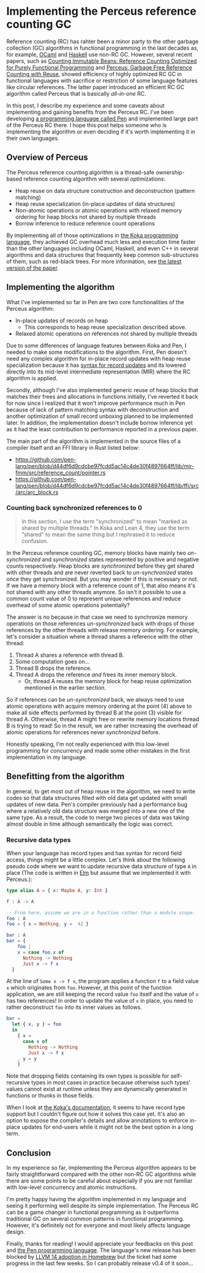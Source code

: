 # Implementing the Perceus reference counting GC

Reference counting (RC) has rahter been a minor party to the other garbage collection (GC) algorithms in functional programming in the last decades as, for example, [OCaml][ocaml] and [Haskell][haskell] use non-RC GC. However, several recent papers, such as [Counting Immutable Beans: Reference Counting Optimized for Purely Functional Programming][immutable beans] and [Perceus: Garbage Free Reference Counting with Reuse][perceus], showed efficiency of highly optimized RC GC in functional languages with sacrifice or restriction of some language features like circular references. The latter paper introduced an efficient RC GC algorithm called Perceus that is basically _all-in-one_ RC.

In this post, I describe my experience and some caveats about implementing and gaining benefits from the Perceus RC. I've been developing [a programming language called Pen](https://github.com/pen-lang/pen) and implemented large part of the Perceus RC there. I hope this post helps someone who is implementing the algorithm or even deciding if it's worth implementing it in their own languages.

## Overview of Perceus

The Perceus reference counting algorithm is a thread-safe ownership-based reference counting algorithm with several optimizations:

- Heap reuse on data structure construction and deconstruction (pattern matching)
- Heap reuse specialization (in-place updates of data structures)
- Non-atomic operations or atomic operations with relaxed memory ordering for heap blocks not shared by multiple threads
- Borrow inference to reduce reference count operations

By implementing all of those optimizations in [the Koka programming language](https://github.com/koka-lang/koka), they achieved GC overhead much less and execution time faster than the other languages including OCaml, Haskell, and even C++ in several algorithms and data structures that frequently keep common sub-structures of them, such as red-black trees. For more information, see [the latest version of the paper][perceus].

## Implementing the algorithm

What I've implemented so far in Pen are two core functionalities of the Perceus algorithm:

- In-place updates of records on heap
  - This corresponds to heap reuse specialization described above.
- Relaxed atomic operations on references not shared by multiple threads

Due to some differences of language features between Koka and Pen, I needed to make some modifications to the algorithm. First, Pen doesn't need any complex algorithm for in-place record updates with heap reuse specialization because it has [syntax for record updates](https://pen-lang.org/references/language/types.html#records) and its lowered directly into its mid-level intermediate representation (MIR) where the RC algorithm is applied.

Secondly, although I've also implemented generic reuse of heap blocks that matches their frees and allocations in functions initially, I've reverted it back for now since I realized that it won't improve performance much in Pen because of lack of pattern matching syntax with deconstruction and another optimization of small record unboxing planned to be implemented later. In addition, the implementation doesn't include borrow inference yet as it had the least contribution to performance reported in a previous paper.

The main part of the algorithm is implemented in the source files of a compiler itself and an FFI library in Rust listed below:

- https://github.com/pen-lang/pen/blob/d44df6d9cdcbe97fcdd5ac14c4de30f4897664ff/lib/mir-fmm/src/reference_count/pointer.rs
- https://github.com/pen-lang/pen/blob/d44df6d9cdcbe97fcdd5ac14c4de30f4897664ff/lib/ffi/src/arc/arc_block.rs

### Counting back synchronized references to 0

> In this section, I use the term "synchronized" to mean "marked as shared by multiple threads." In Koka and Lean 4, they use the term "shared" to mean the same thing but I rephrased it to reduce confusion.

In the Perceus reference counting GC, memory blocks have mainly two _un-synchronized_ and _synchronized_ states represented by positive and negative counts respectively. Heap blocks are _synchronized_ before they get shared with other threads and are never reverted back to _un-synchronized_ states once they get synchronized. But you may wonder if this is necessary or not. If we have a memory block with a reference count of 1, that also means it's not shared with any other threads anymore. So isn't it possible to use a common count value of 0 to represent unique references and reduce overhead of some atomic operations potentially?

The answer is no because in that case we need to synchronize memory operations on those references _un-synchronized_ back with drops of those references by the other threads with release memory ordering. For example, let's consider a situation where a thread shares a reference with the other thread:

1. Thread A shares a reference with thread B.
1. Some computation goes on...
1. Thread B drops the reference.
1. Thread A drops the reference *and* frees its inner memory block.
   - Or, thread A reuses the memory block for heap reuse optimization mentioned in the earlier section.

So if references can be _un-synchronized_ back, we always need to use atomic operations with acquire memory ordering at the point (4) above to make all side effects performed by thread B at the point (3) visible for thread A. Otherwise, thread A might free or rewrite memory locations thread B is trying to read! So in the result, we are rather increasing the overhead of atomic operations for references never _synchronized_ before.

Honestly speaking, I'm not really experienced with this low-level programming for concurrency and made some other mistakes in the first implementation in my language.

## Benefitting from the algorithm

In general, to get most out of heap reuse in the algorithm, we need to write codes so that data structures filled with old data get updated with small updates of new data. Pen's compiler previously had a performance bug where a relatively old data structure was merged into a new one of the same type. As a result, the code to merge two pieces of data was taking almost double in time although semantically the logic was correct.

### Recursive data types

When your language has record types and has syntax for record field access, things might be a little complex. Let's think about the following pseudo code where we want to update recursive data structure of type `A` in place (The code is written in [Elm](https://elm-lang.org/) but assume that we implemented it with Perceus.):

```elm
type alias A = { x: Maybe A, y: Int }

f : A -> A

-- From here, assume we are in a function rather than a module scope.
foo : A
foo = { x = Nothing, y =  42 }

bar : A
bar = {
    foo |
    x = case foo.x of
      Nothing -> Nothing
      Just x -> f x
  }
```

At the line of `Some x -> f x`, the program applies a function `f` to a field value `x` which originates from `foo`. However, at this point of the function application, we are still keeping the record value `foo` itself and the value of `x` has two references! In order to update the value of `x` in place, you need to rather deconstruct `foo` into its inner values as follows.

```elm
bar =
  let { x, y } = foo
  in
    { x =
      case x of
        Nothing -> Nothing
        Just x -> f x
    , y = y
    }
```

Note that dropping fields containing its own types is possible for self-recursive types in most cases in practice because otherwise such types' values cannot exist at runtime unless they are dynamically generated in functions or thunks in those fields.

When I look at [the Koka's documentation](https://koka-lang.github.io/koka/doc/book.html#sec-copying), it seems to have record type support but I couldn't figure out how it solves this case yet. It's also an option to expose the compiler's details and allow annotations to enforce in-place updates for end-users while it might not be the best option in a long term.

## Conclusion

In my experience so far, implementing the Perceus algorithm appears to be fairly straightforward compared with the other non-RC GC algorithms while there are some points to be careful about especially if you are not familiar with low-level concurrency and atomic instructions.

I'm pretty happy having the algorithm implemented in my language and seeing it performing well despite its simple implementation. The Perceus RC can be a game changer in functional programming as it outperforms traditional GC on several common patterns in functional programming. However, it's definitely not for everyone and most likely affects language design.

Finally, thanks for reading! I would appreciate your feedbacks on this post and [the Pen programming language][pen]. The language's new release has been blocked by [LLVM 14 adoption in Homebrew](https://github.com/Homebrew/homebrew-core/pull/97618) but the ticket had some progress in the last few weeks. So I can probably release v0.4 of it soon...

[pen]: https://github.com/pen-lang/pen
[ocaml]: https://ocaml.org/
[haskell]: https://www.haskell.org/
[immutable beans]: https://arxiv.org/abs/1908.05647
[perceus]: https://www.microsoft.com/en-us/research/publication/perceus-garbage-free-reference-counting-with-reuse/
